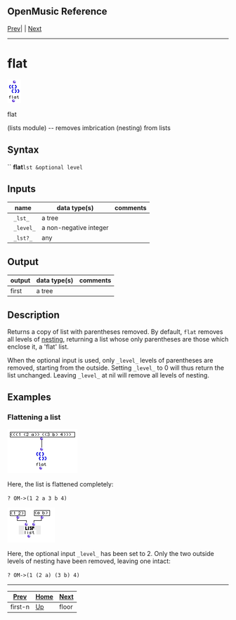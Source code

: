 OpenMusic Reference  
---  
[Prev](first-n)| | [Next](floor)  
  
* * *

# flat

![](figures/functions/lists/flat.png)

  
  
flat  
  
(lists module) \-- removes imbrication (nesting) from lists  

## Syntax

`` **flat**` lst &optional level `

## Inputs

name| data type(s)| comments  
---|---|---  
` _lst_`|  a tree|  
` _level_`|  a non-negative integer|  
` _lst?_`|  any|  
  
## Output

output| data type(s)| comments  
---|---|---  
first| a tree|  
  
## Description

Returns a copy of list with parentheses removed. By default, `flat` removes
all levels of [nesting](glossary#NESTING), returning a list whose only
parentheses are those which enclose it, a 'flat' list.

When the optional input is used, only `_level_` levels of parentheses are
removed, starting from the outside. Setting `_level_` to 0 will thus return
the list unchanged. Leaving `_level_` at nil will remove all levels of
nesting.

## Examples

### Flattening a list

![](figures/functions/lists/flatEX1.png)

Here, the list is flattened completely:

`? OM->(1 2 a 3 b 4)`

![](figures/functions/lists/x-appendEX2.png)

Here, the optional input `_level_` has been set to 2. Only the two outside
levels of nesting have been removed, leaving one intact:

`? OM->(1 (2 a) (3 b) 4)`

* * *

[Prev](first-n)| [Home](index)| [Next](floor)  
---|---|---  
first-n| [Up](funcref.main)| floor

